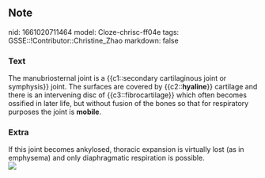 ## Note
nid: 1661020711464
model: Cloze-chrisc-ff04e
tags: GSSE::!Contributor::Christine_Zhao
markdown: false

### Text
The manubriosternal joint is a {{c1::secondary cartilaginous joint
or symphysis}} joint. The surfaces are covered by
{{c2::<b>hyaline</b>}} cartilage and there is an intervening disc
of {{c3::fibrocartilage}} which often becomes ossified in later
life, but without fusion of the bones so that for respiratory
purposes the joint is <b>mobile</b>.

### Extra
<div>
  <div>
    <div>
      If this joint becomes ankylosed, thoracic expansion is
      virtually lost (as in emphysema) and only diaphragmatic
      respiration is possible.
    </div>
    <div><img src= 
    "Screen%20Shot%202021-05-30%20at%207.11.45%20pm-c099be5a4911074f6a7e9c2a52d476ff500c0e0b.png"></div>
  </div>
</div>
